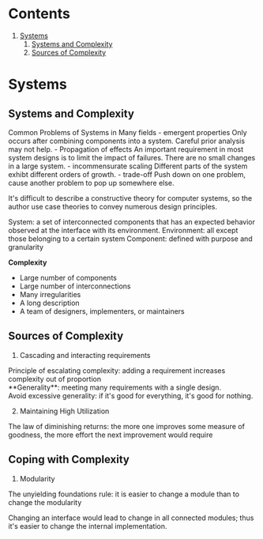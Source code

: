 <link rel="stylesheet" type="text/css" href="textbook.css">

# Contents
1. <a href="#1">Systems</a>
	1. <a href="#1.1">Systems and Complexity</a>
	2. <a href="#1.2">Sources of Complexity</a>

<h1 id="1">Systems</h1>
<h2 id="1.1">Systems and Complexity</h2>
Common Problems of Systems in Many fields
- emergent properties
	Only occurs after combining components into a system. Careful prior analysis may not help.
- Propagation of effects
	An important requirement in most system designs is to limit the impact of failures.
	There are no small changes in a large system.
- incommensurate scaling
	Different parts of the system exhibt different orders of growth.
- trade-off
	Push down on one problem, cause another problem to pop up somewhere else.

It's difficult to describe a constructive theory for computer systems, so the author use case theories to convey numerous design principles.

System: a set of interconnected components that has an expected behavior observed at the interface with its environment.
Environment: all except those belonging to a certain system
Component: defined with purpose and granularity

**Complexity**
- Large number of components
- Large number of interconnections
- Many irregularities
- A long description
- A team of designers, implementers, or maintainers

<h2 id="1.2">Sources of Complexity</h2>

1. Cascading and interacting requirements
<div class="principle">
Principle of escalating complexity: adding a requirement increases complexity out of proportion
</div>
**Generality**: meeting many requirements with a single design.
<div class="principle">
Avoid excessive generality: if it's good for everything, it's good for nothing.
</div>

2. Maintaining High Utilization
<div class="principle">
The law of diminishing returns: the more one improves some measure of goodness, the more effort the next improvement would require
</div>

<h2 id="1.3">Coping with Complexity</h2>

1. Modularity

<div class="principle">
The unyielding foundations rule: it is easier to change a module than to change the modularity
</div>

Changing an interface would lead to change in all connected modules; thus it's easier to change the internal implementation.